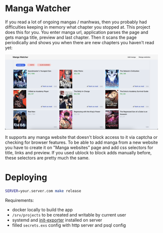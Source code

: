 # Manga Watcher

If you read a lot of ongoing mangas / manhwas, then you probably had difficulties keeping in memory what chapter you stopped at. This project does this for you. You enter manga url, application parses the page and gets manga title, preview and last chapter. Then it scans the page periodically and shows you when there are new chapters you haven't read yet:

![screenshot.png](screenshot.png)

It supports any manga website that doesn't block access to it via captcha or checking for browser features. To be able to add manga from a new website you have to create it on "Manga websites" page and add css selectors for title, links and preview. If you used ublock to block adds manually before, these selectors are pretty much the same.

# Deploying

```sh
SERVER=your.server.com make release
```
Requirements:
- docker locally to build the app
- `/srv/projects` to be created and writable by current user
- systemd and [init-exporter](https://github.com/funbox/init-exporter) installed on server
- filled `secrets.exs` config with http server and psql config
